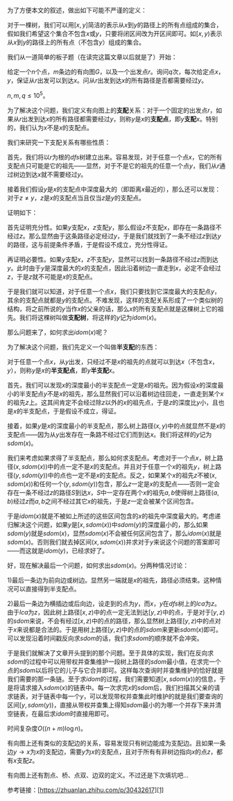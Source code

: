 为了方便本文的叙述，做出如下可能不严谨的定义：

对于一棵树，我们可以用$[x,y]$简洁的表示从$x$到$y$的路径上的所有点组成的集合，假如我们希望这个集合不包含$x$或$y$，只要将闭区间改为开区间即可。如$[x,y)$表示从$x$到$y$的路径上的所有点（不包含$y$）组成的集合。

我们从一道简单的板子题（在读完这篇文章以后就是了）开始：

给定一个$n$个点，$m$条边的有向图$G$，以及一个出发点$r$。询问$q$次，每次给定点$x$，$y$，保证从$r$出发可以到达$x$。问从$r$出发到达$x$的所有路径是否都需要经过$y$。

$n,m,q\leq 10^5$。

为了解决这个问题，我们定义有向图上的**支配**关系：对于一个固定的出发点$r$，如果从$r$出发到达$x$的所有路径都需要经过$y$，则称$y$是$x$的**支配点**，即$y$**支配**$x$。特别的，我们认为$x$不是$x$的支配点。

我们来研究一下支配关系有哪些性质：

首先，我们将以$r$为根的$dfs$树建立出来。容易发现，对于任意一个点$x$，它的所有支配点只可能是它的祖先——显然，对于不是它的祖先的任意一个点$y$，我们从$r$通过树边到达$x$就不需要经过$y$。

接着我们假设$y$是$x$的支配点中深度最大的（即距离$x$最近的），那么还可以发现：对于$z\neq y$，$z$是$x$的支配点当且仅当$z$是$y$的支配点。

证明如下：

首先证明充分性。如果$y$支配$x$，$z$支配$y$，那么假设$z$不支配$x$，即存在一条路径不经过$z$。那么显然由于这条路径必定经过$y$，于是我们就找到了一条不经过$z$到达$y$的路径，这与前提条件矛盾，于是假设不成立，充分性得证。

再证明必要性。如果$y$支配$x$，$z$不支配$y$，显然可以找到一条路径不经过$z$而到达$y$。此时由于$y$是深度最大的$x$的支配点，因此沿着树边一直走到$x$，必定不会经过$z$，于是$z$就不可能是$x$的支配点。

于是我们就可以知道，对于任意一个点$x$，我们只要找到它深度最大的支配点$y$，其余的支配点就都是$y$的支配点。不难发现，这样的支配关系形成了一个类似树的结构，将之前所说的$y$当作$x$的父亲的话，那么$x$的所有支配点就是这棵树上它的祖先。我们将这棵树叫做**支配树**，将这样的$y$记为$idom(x)$。

那么问题来了，如何求出$idom(x)$呢？

为了解决这个问题，我们先定义一个叫做**半支配**的东西：

对于任意一个点$x$，从$y$出发，只经过不是$x$的祖先的点就可以到达$x$（不包含$x$，$y$），则称$y$是$x$的**半支配点**，即$y$**半支配**$x$。

首先，我们可以发现$x$的深度最小的半支配点一定是$x$的祖先。因为假设$x$的深度最小的半支配点$y$不是$x$的祖先，那么显然我们可以沿着树边往回走，一直走到某个$x$的祖先$z$上。这其间肯定不会经过除$z$以外的$x$的祖先点，于是$z$的深度比$y$小，且也是$x$的半支配点，于是假设不成立，得证。

接着，如果$y$是$x$的深度最小的半支配点，那么树上路径$(x,y)$中的点就显然不是$x$的支配点——因为从$y$出发存在一条路不经过它们而到达$x$。我们将这样的$y$记为$sdom(x)$。

我们来考虑如果求得了半支配点，那么如何求支配点。考虑对于一个点$x$，树上路径$(x,sdom(x))$中的点一定不是$x$的支配点。并且对于任意一个$x$的祖先$y$，树上路径$(y,sdom(y))$中的点也一定不是$x$的支配点。反之，如果某个$x$的祖先$z$不被$(x,sdom(x))$和任何一个$(y,sdom(y))$包含，那么$z$一定是$x$的支配点——否则一定会存在一条不经过$z$的路径$S$到达$x$，$S$中一定存在两个$x$的祖先$a,b$使得树上路径$(a,b)$经过$z$而$a,b$之间不经过其它$x$的祖先，于是$z$一定会被某个区间包含。

于是$idom(x)$就是不被如上所述的这些区间包含的$x$的祖先中深度最大的。考虑递归解决这个问题，如果$y$是$[x,sdom(x))$中$sdom(y)$的深度最小的，那么如果$sdom(y)$就是$sdom(x)$，显然$sdom(x)$不会被任何区间包含了，那么$idom(x)$就是$sdom(x)$。否则我们就去掉区间$(x,sdom(x))$并求对于$y$来说这个问题的答案即可——而这就是$idom(y)$，已经求好了。

好，现在解决最后一个问题，如何求出$sdom(x)$。分两种情况讨论：

$1)$最后一条边为前向边或树边。显然另一端就是$x$的祖先，路径必须结束。这种情况可以直接得到半支配点。

$2)$最后一条边为横插边或后向边，设走到的点为$y$，而$x$，$y$在$dfs$树上的$lca$为$z$。由于$lca$为$z$，因此树上路径$[x,z)$中的点一定无法到达$[y,z)$中的点，于是对于$[y,z)$的$sdom$来说，不会有经过$[x,z)$中的点的路径，那么显然树上路径$[y,z)$中的点对于$x$来说都是合法的。于是用树上路径$[y,z)$中的点的$sdom$来更新$sdom(x)$即可。可以发现沿着时间戳反向求$sdom$的话，我们求$sdom$的顺序就不会冲突。

于是我们就解决了文章开头提到的那个问题。至于具体的实现，我们在反向求$sdom$的过程中可以用带权并查集维护一段树上路径的$sdom$最小值，在求完一个点的$sdom$以后将它的儿子与它合并即可。这样每次查询时并查集维护的恰好就是我们需要的那一条链。至于求$idom$的过程，我们需要知道$[x,sdom(x))$的信息，于是将请求接入$sdom(x)$的链表中。每一次求完$x$的$sdom$后，我们扫描其父亲的请求链表，对于链表中每一个$y$，可以发现带权并查集此时维护的就是我们要查询的区间$[y,sdom(y))$，直接从带权并查集上得知$sdom$最小的为哪一个并存下来并清空链表，在最后求$idom$时直接用即可。

时间复杂度$O((n+m)\log n)$。

有向图上还有类似的支配边的关系，容易发现只有树边能成为支配边。且如果一条边$y\to x$为$x$的支配边，需要$y$为$x$的支配点，且对于所有有非树边指向$x$的点$z$，都有$x$支配$z$。

有向图上还有割点、桥、点双、边双的定义。不过还是下次填坑吧...

参考链接：[https://zhuanlan.zhihu.com/p/30432617][1]


[1]: https://zhuanlan.zhihu.com/p/30432617